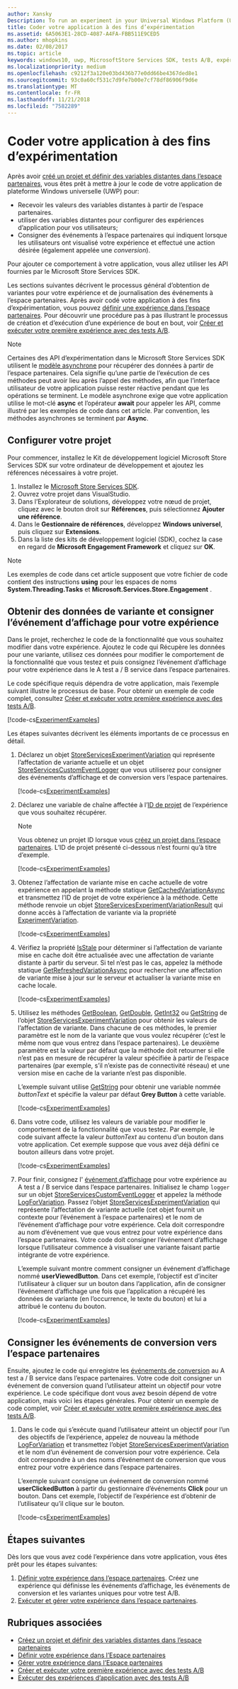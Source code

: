 ```yaml
---
author: Xansky
Description: To run an experiment in your Universal Windows Platform (UWP) app with A/B testing, you must code the experiment in your app.
title: Coder votre application à des fins d’expérimentation
ms.assetid: 6A5063E1-28CD-4087-A4FA-FBB511E9CED5
ms.author: mhopkins
ms.date: 02/08/2017
ms.topic: article
keywords: windows10, uwp, MicrosoftStore Services SDK, tests A/B, expériences
ms.localizationpriority: medium
ms.openlocfilehash: c9212f3a120e03bd436b77e0dd66be4367ded8e1
ms.sourcegitcommit: 93c0a60cf531c7d9fe7b00e7cf78df86906f9d6e
ms.translationtype: MT
ms.contentlocale: fr-FR
ms.lasthandoff: 11/21/2018
ms.locfileid: "7582289"
---
```

# <a name="code-your-app-for-experimentation"></a>Coder votre application à des fins d’expérimentation

Après avoir [créé un projet et définir des variables distantes dans l’espace partenaires](create-a-project-and-define-remote-variables-in-the-dev-center-dashboard.md), vous êtes prêt à mettre à jour le code de votre application de plateforme Windows universelle (UWP) pour:
* Recevoir les valeurs des variables distantes à partir de l’espace partenaires.
* utiliser des variables distantes pour configurer des expériences d’application pour vos utilisateurs;
* Consigner des événements à l’espace partenaires qui indiquent lorsque les utilisateurs ont visualisé votre expérience et effectué une action désirée (également appelée une *conversion*).

Pour ajouter ce comportement à votre application, vous allez utiliser les API fournies par le Microsoft Store Services SDK.

Les sections suivantes décrivent le processus général d’obtention de variantes pour votre expérience et de journalisation des événements à l’espace partenaires. Après avoir codé votre application à des fins d’expérimentation, vous pouvez [définir une expérience dans l’espace partenaires](define-your-experiment-in-the-dev-center-dashboard.md). Pour découvrir une procédure pas à pas illustrant le processus de création et d’exécution d’une expérience de bout en bout, voir [Créer et exécuter votre première expérience avec des tests A/B](create-and-run-your-first-experiment-with-a-b-testing.md).

> [!NOTE]
> Certaines des API d’expérimentation dans le Microsoft Store Services SDK utilisent le [modèle asynchrone](../threading-async/asynchronous-programming-universal-windows-platform-apps.md) pour récupérer des données à partir de l’espace partenaires. Cela signifie qu’une partie de l’exécution de ces méthodes peut avoir lieu après l’appel des méthodes, afin que l’interface utilisateur de votre application puisse rester réactive pendant que les opérations se terminent. Le modèle asynchrone exige que votre application utilise le mot-clé **async** et l’opérateur **await** pour appeler les API, comme illustré par les exemples de code dans cet article. Par convention, les méthodes asynchrones se terminent par **Async**.

## <a name="configure-your-project"></a>Configurer votre projet

Pour commencer, installez le Kit de développement logiciel Microsoft Store Services SDK sur votre ordinateur de développement et ajoutez les références nécessaires à votre projet.

1. Installez le [Microsoft Store Services SDK](microsoft-store-services-sdk.md#install-the-sdk).
2. Ouvrez votre projet dans VisualStudio.
3. Dans l’Explorateur de solutions, développez votre nœud de projet, cliquez avec le bouton droit sur **Références**, puis sélectionnez **Ajouter une référence**.
3. Dans le **Gestionnaire de références**, développez **Windows universel**, puis cliquez sur **Extensions**.
4. Dans la liste des kits de développement logiciel (SDK), cochez la case en regard de **Microsoft Engagement Framework** et cliquez sur **OK**.

> [!NOTE]
> Les exemples de code dans cet article supposent que votre fichier de code contient des instructions **using** pour les espaces de noms **System.Threading.Tasks** et **Microsoft.Services.Store.Engagement** .

## <a name="get-variation-data-and-log-the-view-event-for-your-experiment"></a>Obtenir des données de variante et consigner l’événement d’affichage pour votre expérience

Dans le projet, recherchez le code de la fonctionnalité que vous souhaitez modifier dans votre expérience. Ajoutez le code qui Récupère les données pour une variante, utilisez ces données pour modifier le comportement de la fonctionnalité que vous testez et puis consignez l’événement d’affichage pour votre expérience dans le A test a / B service dans l’espace partenaires.

Le code spécifique requis dépendra de votre application, mais l’exemple suivant illustre le processus de base. Pour obtenir un exemple de code complet, consultez [Créer et exécuter votre première expérience avec des tests A/B](create-and-run-your-first-experiment-with-a-b-testing.md).

[!code-cs[ExperimentExamples](./code/StoreSDKSamples/cs/ExperimentExamples.cs#ExperimentCodeSample)]

Les étapes suivantes décrivent les éléments importants de ce processus en détail.

1. Déclarez un objet [StoreServicesExperimentVariation](https://docs.microsoft.com/uwp/api/microsoft.services.store.engagement.storeservicesexperimentvariation) qui représente l’affectation de variante actuelle et un objet [StoreServicesCustomEventLogger](https://docs.microsoft.com/uwp/api/microsoft.services.store.engagement.storeservicescustomeventlogger) que vous utiliserez pour consigner des événements d’affichage et de conversion vers l’espace partenaires.

    [!code-cs[ExperimentExamples](./code/StoreSDKSamples/cs/ExperimentExamples.cs#Snippet1)]

2. Déclarez une variable de chaîne affectée à l’[ID de projet](run-app-experiments-with-a-b-testing.md#terms) de l’expérience que vous souhaitez récupérer.
    > [!NOTE]
    > Vous obtenez un projet ID lorsque vous [créez un projet dans l’espace partenaires](create-a-project-and-define-remote-variables-in-the-dev-center-dashboard.md). L’ID de projet présenté ci-dessous n’est fourni qu’à titre d’exemple.

    [!code-cs[ExperimentExamples](./code/StoreSDKSamples/cs/ExperimentExamples.cs#Snippet2)]

3. Obtenez l’affectation de variante mise en cache actuelle de votre expérience en appelant la méthode statique [GetCachedVariationAsync](https://docs.microsoft.com/uwp/api/microsoft.services.store.engagement.storeservicesexperimentvariation.getcachedvariationasync) et transmettez l’ID de projet de votre expérience à la méthode. Cette méthode renvoie un objet [StoreServicesExperimentVariationResult](https://docs.microsoft.com/uwp/api/microsoft.services.store.engagement.storeservicesexperimentvariationresult) qui donne accès à l’affectation de variante via la propriété [ExperimentVariation](https://docs.microsoft.com/uwp/api/microsoft.services.store.engagement.storeservicesexperimentvariationresult.experimentvariation).

    [!code-cs[ExperimentExamples](./code/StoreSDKSamples/cs/ExperimentExamples.cs#Snippet3)]

4. Vérifiez la propriété [IsStale](htthttps://docs.microsoft.com/uwp/api/microsoft.services.store.engagement.storeservicesexperimentvariation.isstale) pour déterminer si l’affectation de variante mise en cache doit être actualisée avec une affectation de variante distante à partir du serveur. Si tel n’est pas le cas, appelez la méthode statique [GetRefreshedVariationAsync](https://docs.microsoft.com/uwp/api/microsoft.services.store.engagement.storeservicesexperimentvariation.getrefreshedvariationasync) pour rechercher une affectation de variante mise à jour sur le serveur et actualiser la variante mise en cache locale.

    [!code-cs[ExperimentExamples](./code/StoreSDKSamples/cs/ExperimentExamples.cs#Snippet4)]

5. Utilisez les méthodes [GetBoolean](https://docs.microsoft.com/uwp/api/microsoft.services.store.engagement.storeservicesexperimentvariation.getboolean), [GetDouble](https://docs.microsoft.com/uwp/api/microsoft.services.store.engagement.storeservicesexperimentvariation.getdouble), [GetInt32](https://docs.microsoft.com/uwp/api/microsoft.services.store.engagement.storeservicesexperimentvariation.getint32) ou [GetString](https://docs.microsoft.com/uwp/api/microsoft.services.store.engagement.storeservicesexperimentvariation.getstring) de l’objet [StoreServicesExperimentVariation](https://docs.microsoft.com/uwp/api/microsoft.services.store.engagement.storeservicesexperimentvariation) pour obtenir les valeurs de l’affectation de variante. Dans chacune de ces méthodes, le premier paramètre est le nom de la variante que vous voulez récupérer (c’est le même nom que vous entrez dans l’espace partenaires). Le deuxième paramètre est la valeur par défaut que la méthode doit retourner si elle n’est pas en mesure de récupérer la valeur spécifiée à partir de l’espace partenaires (par exemple, s’il n’existe pas de connectivité réseau) et une version mise en cache de la variante n’est pas disponible.

    L’exemple suivant utilise [GetString](https://docs.microsoft.com/uwp/api/microsoft.services.store.engagement.storeservicesexperimentvariation.getstring) pour obtenir une variable nommée *buttonText* et spécifie la valeur par défaut **Grey Button** à cette variable.

    [!code-cs[ExperimentExamples](./code/StoreSDKSamples/cs/ExperimentExamples.cs#Snippet5)]

6. Dans votre code, utilisez les valeurs de variable pour modifier le comportement de la fonctionnalité que vous testez. Par exemple, le code suivant affecte la valeur *buttonText* au contenu d’un bouton dans votre application. Cet exemple suppose que vous avez déjà défini ce bouton ailleurs dans votre projet.

    [!code-cs[ExperimentExamples](./code/StoreSDKSamples/cs/ExperimentExamples.cs#Snippet6)]

7. Pour finir, consignez l' [événement d’affichage](run-app-experiments-with-a-b-testing.md#terms) pour votre expérience au A test a / B service dans l’espace partenaires. Initialisez le champ ```logger``` sur un objet [StoreServicesCustomEventLogger](https://docs.microsoft.com/uwp/api/microsoft.services.store.engagement.storeservicescustomeventlogger) et appelez la méthode [LogForVariation](https://docs.microsoft.com/uwp/api/microsoft.services.store.engagement.storeservicescustomeventlogger.logforvariation). Passez l’objet [StoreServicesExperimentVariation](https://docs.microsoft.com/uwp/api/microsoft.services.store.engagement.storeservicesexperimentvariation) qui représente l’affectation de variante actuelle (cet objet fournit un contexte pour l’événement à l’espace partenaires) et le nom de l’événement d’affichage pour votre expérience. Cela doit correspondre au nom d’événement vue que vous entrez pour votre expérience dans l’espace partenaires. Votre code doit consigner l’événement d’affichage lorsque l’utilisateur commence à visualiser une variante faisant partie intégrante de votre expérience.

    L’exemple suivant montre comment consigner un événement d’affichage nommé **userViewedButton**. Dans cet exemple, l’objectif est d’inciter l’utilisateur à cliquer sur un bouton dans l’application, afin de consigner l’événement d’affichage une fois que l’application a récupéré les données de variante (en l’occurrence, le texte du bouton) et lui a attribué le contenu du bouton.

    [!code-cs[ExperimentExamples](./code/StoreSDKSamples/cs/ExperimentExamples.cs#Snippet7)]

## <a name="log-conversion-events-to-partner-center"></a>Consigner les événements de conversion vers l’espace partenaires

Ensuite, ajoutez le code qui enregistre les [événements de conversion](run-app-experiments-with-a-b-testing.md#terms) au A test a / B service dans l’espace partenaires. Votre code doit consigner un événement de conversion quand l’utilisateur atteint un objectif pour votre expérience. Le code spécifique dont vous avez besoin dépend de votre application, mais voici les étapes générales. Pour obtenir un exemple de code complet, voir [Créer et exécuter votre première expérience avec des tests A/B](create-and-run-your-first-experiment-with-a-b-testing.md).

1. Dans le code qui s’exécute quand l’utilisateur atteint un objectif pour l’un des objectifs de l’expérience, appelez de nouveau la méthode [LogForVariation](https://docs.microsoft.com/uwp/api/microsoft.services.store.engagement.storeservicescustomeventlogger.logforvariation) et transmettez l’objet [StoreServicesExperimentVariation](https://docs.microsoft.com/uwp/api/microsoft.services.store.engagement.storeservicesexperimentvariation) et le nom d’un événement de conversion pour votre expérience. Cela doit correspondre à un des noms d’événement de conversion que vous entrez pour votre expérience dans l’espace partenaires.

    L’exemple suivant consigne un événement de conversion nommé **userClickedButton** à partir du gestionnaire d’événements **Click** pour un bouton. Dans cet exemple, l’objectif de l’expérience est d’obtenir de l’utilisateur qu’il clique sur le bouton.

    [!code-cs[ExperimentExamples](./code/StoreSDKSamples/cs/ExperimentExamples.cs#Snippet8)]

## <a name="next-steps"></a>Étapes suivantes

Dès lors que vous avez codé l’expérience dans votre application, vous êtes prêt pour les étapes suivantes:
1. [Définir votre expérience dans l’espace partenaires](define-your-experiment-in-the-dev-center-dashboard.md). Créez une expérience qui définisse les événements d’affichage, les événements de conversion et les variantes uniques pour votre test A/B.
2. [Exécuter et gérer votre expérience dans l’espace partenaires](manage-your-experiment.md).


## <a name="related-topics"></a>Rubriques associées

* [Créez un projet et définir des variables distantes dans l’espace partenaires](create-a-project-and-define-remote-variables-in-the-dev-center-dashboard.md)
* [Définir votre expérience dans l’Espace partenaires](define-your-experiment-in-the-dev-center-dashboard.md)
* [Gérer votre expérience dans l’Espace partenaires](manage-your-experiment.md)
* [Créer et exécuter votre première expérience avec des tests A/B](create-and-run-your-first-experiment-with-a-b-testing.md)
* [Exécuter des expériences d’application avec des tests A/B](run-app-experiments-with-a-b-testing.md)
